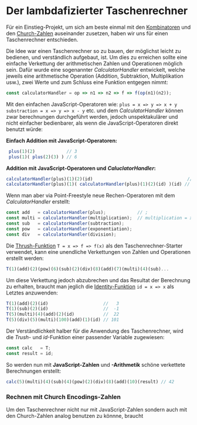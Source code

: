 # Der lambdafizierter Taschenrechner

Für ein Einstieg-Projekt, um sich am beste einmal mit den [Kombinatoren](einfache-kombinatoren.md) und den [Church-Zahlen](church-encodings-zahlen-und-boolesche-werte.md) auseinander zusetzen, haben wir uns für einen Taschenrechner entschieden.

Die Idee war einen Taschenrechner so zu bauen, der möglichst leicht zu bedienen, und verständlich aufgebaut, ist. Um dies zu erreichen sollte eine einfache Verkettung der arithmetischen Zahlen und Operationen möglich sein. Dafür wurde eine sogenannter _CalculatorHandler_ entwickelt, welche jeweils eine arithmetische Operation \(Addition, Subtraktion, Multiplikation usw.\), zwei Werte und zum Schluss eine Funktion entgegen nimmt:

```javascript
const calculatorHandler = op => n1 => n2 => f => f(op(n1)(n2));
```

Mit den einfachen JavaScript-Operatoren wie: `plus = x => y => x + y`   `substraction = x => y => x - y` etc. und dem _CalculatorHandler_ können zwar berechnungen durchgeführt werden, jedoch unspektakulärer und nicht einfacher bedienbarer, als wenn die  JavaScript-Operatoren direkt benutzt würde:

**Einfach Addition mit JavaScript-Operatoren:**

```javascript
 plus(1)(2)            // 3
 plus(1)( plus(2)(3) ) // 6 
```

**Addition mit JavaScript-Operatoren und** _**CaluclatorHandler**_**:**

```javascript
calculatorHandler(plus)(1)(2)(id)                                    // 3
calculatorHandler(plus)(1)( calculatorHandler(plus)(1)(2)(id) )(id) // 6
```

Wenn man aber via Point-Freestyle neue Rechen-Operatoren mit dem _CalculatorHandler_ erstellt:

```javascript
const add   = calculatorHandler(plus);            // ;
const multi = calculatorHandler(multiplication);  // multiplication = x => y => 2
const sub   = calculatorHandler(subtraction);
const pow   = calculatorHandler(exponentiation);
const div   = calculatorHandler(division);
```

Die [Thrush-Funktion](einfache-kombinatoren.md) `T = x => f => f(x)`  als den Taschenrechner-Starter verwendet, kann eine unendliche Verkettungen von Zahlen und Operationen erstellt werden:

```javascript
T(1)(add)(2)(pow)(6)(sub)(2)(div)(8)(add)(7)(multi)(4)(sub)...
```

Um diese Verkettung jedoch abzubrechen und das Resultat der Berechnung zu erhalten, braucht man jeglich die [Identity-Funktion](einfache-kombinatoren.md) `id = x => x`  als Letztes anzuwenden:

```javascript
T(1)(add)(2)(id)                     //   3
T(1)(sub)(2)(id)                     //  -1
T(5)(multi)(4)(add)(2)(id)           //  22
T(5)(div)(5)(multi)(100)(add)(1)(id) // 101
```

Der Verständlichkeit halber für die Anwendung des Taschenrechner, wird die _Trush_- und _id_-Funktion einer passender Variable zugewiesen:

```javascript
const calc   = T;
const result = id;
```

So werden nun mit **JavaScript-Zahlen** und **-Arithmetik** schöne verkettete Berechnungen erstellt:

```javascript
calc(5)(multi)(4)(sub)(4)(pow)(2)(div)(8)(add)(10)(result) // 42
```



### Rechnen mit Church Encodings-Zahlen

Um den Taschenrechner nicht nur mit JavaScript-Zahlen sondern auch mit den Church-Zahlen  analog benutzen zu könnne, braucht 




